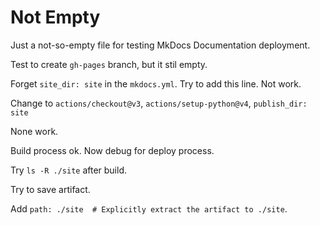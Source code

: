 # Not Empty

Just a not-so-empty file for testing MkDocs Documentation deployment.

Test to create `gh-pages` branch, but it stil empty.

Forget `site_dir: site` in the `mkdocs.yml`. Try to add this line. Not work.

Change to `actions/checkout@v3`, `actions/setup-python@v4`, `publish_dir: site`

None work.

Build process ok. Now debug for deploy process.

Try `ls -R ./site` after build.

Try to save artifact.

Add `path: ./site  # Explicitly extract the artifact to ./site`.

